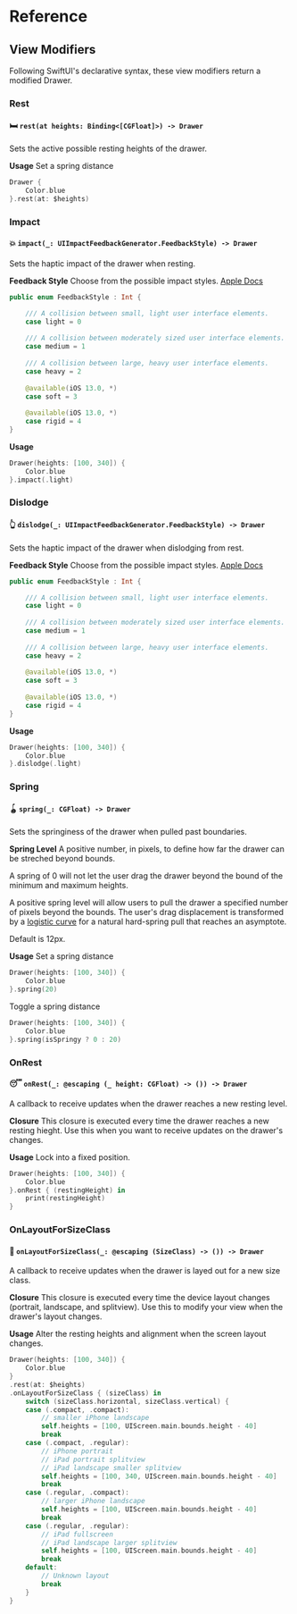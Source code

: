 #  Reference

## View Modifiers

Following SwiftUI's declarative syntax, these view modifiers return a modified Drawer.

### Rest

#### 🛏️ `rest(at heights: Binding<[CGFloat]>) -> Drawer`

Sets the active possible resting heights of the drawer.

**Usage**
Set a spring distance
```swift
Drawer {
    Color.blue
}.rest(at: $heights)
```

### Impact

#### 💥 `impact(_: UIImpactFeedbackGenerator.FeedbackStyle) -> Drawer`

Sets the haptic impact of the drawer when resting.

**Feedback Style**
Choose from the possible impact styles. [Apple Docs](https://developer.apple.com/documentation/uikit/uiimpactfeedbackgenerator/feedbackstyle)
```swift
public enum FeedbackStyle : Int {

    /// A collision between small, light user interface elements.
    case light = 0
    
    /// A collision between moderately sized user interface elements.
    case medium = 1
    
    /// A collision between large, heavy user interface elements.
    case heavy = 2
    
    @available(iOS 13.0, *)
    case soft = 3
    
    @available(iOS 13.0, *)
    case rigid = 4
}
```

**Usage**
```swift
Drawer(heights: [100, 340]) {
    Color.blue
}.impact(.light)
```

### Dislodge

#### 👆 `dislodge(_: UIImpactFeedbackGenerator.FeedbackStyle) -> Drawer`

Sets the haptic impact of the drawer when dislodging from rest.

**Feedback Style**
Choose from the possible impact styles. [Apple Docs](https://developer.apple.com/documentation/uikit/uiimpactfeedbackgenerator/feedbackstyle)
```swift
public enum FeedbackStyle : Int {

    /// A collision between small, light user interface elements.
    case light = 0
    
    /// A collision between moderately sized user interface elements.
    case medium = 1
    
    /// A collision between large, heavy user interface elements.
    case heavy = 2
    
    @available(iOS 13.0, *)
    case soft = 3
    
    @available(iOS 13.0, *)
    case rigid = 4
}
```

**Usage**
```swift
Drawer(heights: [100, 340]) {
    Color.blue
}.dislodge(.light)
```

### Spring

#### 🪀 `spring(_: CGFloat) -> Drawer`

Sets the springiness of the drawer when pulled past boundaries.

**Spring Level**
A positive number, in pixels, to define how far the drawer can be streched beyond bounds.

A spring of 0 will not let the user drag the drawer beyond the bound of the minimum and maximum heights.

A positive spring level will allow users to pull the drawer a specified number of pixels beyond the bounds. The user's drag displacement is transformed by a [logistic curve](https://en.wikipedia.org/wiki/Logistic_function) for a natural hard-spring pull that reaches an asymptote.

Default is 12px.

**Usage**
Set a spring distance
```swift
Drawer(heights: [100, 340]) {
    Color.blue
}.spring(20)
```

Toggle a spring distance
```swift
Drawer(heights: [100, 340]) {
    Color.blue
}.spring(isSpringy ? 0 : 20)
```

### OnRest

#### 😴 `onRest(_: @escaping (_ height: CGFloat) -> ()) -> Drawer`

A callback to receive updates when the drawer reaches a new resting level.

**Closure**
This closure is executed every time the drawer reaches a new resting hieght. Use this when you want to receive updates on the drawer's changes. 

**Usage**
Lock into a fixed position.
```swift
Drawer(heights: [100, 340]) {
    Color.blue
}.onRest { (restingHeight) in
    print(restingHeight)
}
```

### OnLayoutForSizeClass

#### 🔄 `onLayoutForSizeClass(_: @escaping (SizeClass) -> ()) -> Drawer`

A callback to receive updates when the drawer is layed out for a new size class.

**Closure**
This closure is executed every time the device layout changes (portrait, landscape, and splitview).
Use this to modify your view when the drawer's layout changes. 

**Usage**
Alter the resting heights and alignment when the screen layout changes.
```swift
Drawer(heights: [100, 340]) {
    Color.blue
}
.rest(at: $heights)
.onLayoutForSizeClass { (sizeClass) in
    switch (sizeClass.horizontal, sizeClass.vertical) {
    case (.compact, .compact):
        // smaller iPhone landscape
        self.heights = [100, UIScreen.main.bounds.height - 40]
        break
    case (.compact, .regular):
        // iPhone portrait
        // iPad portrait splitview
        // iPad landscape smaller splitview
        self.heights = [100, 340, UIScreen.main.bounds.height - 40]
        break
    case (.regular, .compact):
        // larger iPhone landscape
        self.heights = [100, UIScreen.main.bounds.height - 40]
        break
    case (.regular, .regular):
        // iPad fullscreen
        // iPad landscape larger splitview
        self.heights = [100, UIScreen.main.bounds.height - 40]
        break
    default:
        // Unknown layout
        break
    }
}
```
